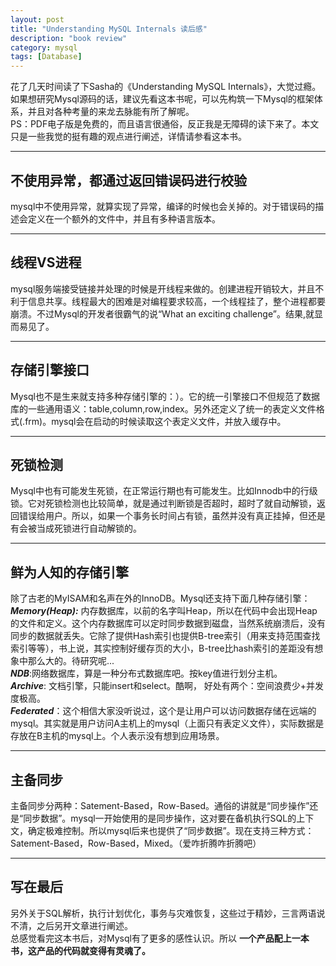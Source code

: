 ```yaml
---
layout: post
title: "Understanding MySQL Internals 读后感"
description: "book review"
category: mysql
tags: [Database]
---
```


花了几天时间读了下Sasha的《Understanding MySQL Internals》，大觉过瘾。如果想研究Mysql源码的话，建议先看这本书呢，可以先构筑一下Mysql的框架体系，并且对各种考量的来龙去脉能有所了解呢。  
PS：PDF电子版是免费的，而且语言很通俗，反正我是无障碍的读下来了。本文只是一些我觉的挺有趣的观点进行阐述，详情请参看这本书。  

----------

## 不使用异常，都通过返回错误码进行校验 ##

mysql中不使用异常，就算实现了异常，编译的时候也会关掉的。对于错误码的描述会定义在一个额外的文件中，并且有多种语言版本。 

----------

## 线程VS进程  ##
mysql服务端接受链接并处理的时候是开线程来做的。创建进程开销较大，并且不利于信息共享。线程最大的困难是对编程要求较高，一个线程挂了，整个进程都要崩溃。不过Mysql的开发者很霸气的说“What an exciting challenge”。结果,就显而易见了。

----------

## 存储引擎接口 ##
Mysql也不是生来就支持多种存储引擎的：）。它的统一引擎接口不但规范了数据库的一些通用语义：table,column,row,index。另外还定义了统一的表定义文件格式(.frm)。mysql会在启动的时候读取这个表定义文件，并放入缓存中。

----------

## 死锁检测 ##
Mysql中也有可能发生死锁，在正常运行期也有可能发生。比如Innodb中的行级锁。它对死锁检测也比较简单，就是通过判断锁是否超时，超时了就自动解锁，返回错误给用户。所以，如果一个事务长时间占有锁，虽然并没有真正挂掉，但还是有会被当成死锁进行自动解锁的。

----------



## 鲜为人知的存储引擎 ##
除了古老的MyISAM和名声在外的InnoDB。Mysql还支持下面几种存储引擎：  
***Memory(Heap):*** 内存数据库，以前的名字叫Heap，所以在代码中会出现Heap的文件和定义。这个内存数据库可以定时同步数据到磁盘，当然系统崩溃后，没有同步的数据就丢失。它除了提供Hash索引也提供B-tree索引（用来支持范围查找索引等等），书上说，其实控制好缓存页的大小，B-tree比hash索引的差距没有想象中那么大的。待研究呢...  
***NDB***:网络数据库，算是一种分布式数据库吧。按key值进行划分主机。  
***Archive***: 文档引擎，只能insert和select。酷啊， 好处有两个：空间浪费少+并发度极高。    
***Federated***：这个相信大家没听说过，这个是让用户可以访问数据存储在远端的mysql。其实就是用户访问A主机上的mysql（上面只有表定义文件），实际数据是存放在B主机的mysql上。个人表示没有想到应用场景。

----------

## 主备同步 ##
主备同步分两种：Satement-Based，Row-Based。通俗的讲就是“同步操作”还是“同步数据”。mysql一开始使用的是同步操作，这对要在备机执行SQL的上下文，确定极难控制。所以mysql后来也提供了“同步数据”。现在支持三种方式：Satement-Based，Row-Based，Mixed。（爱咋折腾咋折腾吧）

----------

## 写在最后 ##
另外关于SQL解析，执行计划优化，事务与灾难恢复，这些过于精妙，三言两语说不清，之后另开文章进行阐述。  
总感觉看完这本书后，对Mysql有了更多的感性认识。所以 **一个产品配上一本书，这产品的代码就变得有灵魂了。**




